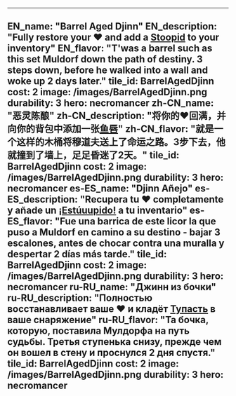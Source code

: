 ---

EN_name: "Barrel Aged Djinn"
EN_description: "Fully restore your ❤️ and add a <a href = '../en/abilities#Stupidity'>Stoopid</a> to your inventory"
EN_flavor: "T'was a barrel such as this set Muldorf down the path of destiny. 3 steps down, before he walked into a wall and woke up 2 days later."
tile_id: BarrelAgedDjinn
cost: 2
image: /images/BarrelAgedDjinn.png
durability: 3
hero: necromancer
zh-CN_name: "恶灵陈酿"
zh-CN_description: "将你的❤️回满，并向你的背包中添加一张<a href = '../zh_cn/abilities#Stupidity'>鱼唇</a>"
zh-CN_flavor: "就是一个这样的木桶将穆道夫送上了命运之路。3步下去，他就撞到了墙上，足足昏迷了2天。"
tile_id: BarrelAgedDjinn
cost: 2
image: /images/BarrelAgedDjinn.png
durability: 3
hero: necromancer
es-ES_name: "Djinn Añejo"
es-ES_description: "Recupera tu ❤️ completamente y añade un <a href = '../es_es/abilities#Stupidity'>¡Estúuupido!</a> a tu inventario"
es-ES_flavor: "Fue una barrica de este licor la que puso a Muldorf en camino a su destino - bajar 3 escalones, antes de chocar contra una muralla y despertar 2 días más tarde."
tile_id: BarrelAgedDjinn
cost: 2
image: /images/BarrelAgedDjinn.png
durability: 3
hero: necromancer
ru-RU_name: "Джинн из бочки"
ru-RU_description: "Полностью восстанавливает ваше ❤️ и кладёт <a href = '../ru_ru/abilities#Stupidity'>Тупасть</a> в ваше снаряжение"
ru-RU_flavor: "Та бочка, которую, поставила Мулдорфа на путь судьбы. Третья ступенька снизу, прежде чем он вошел в стену и проснулся 2 дня спустя."
tile_id: BarrelAgedDjinn
cost: 2
image: /images/BarrelAgedDjinn.png
durability: 3
hero: necromancer
---